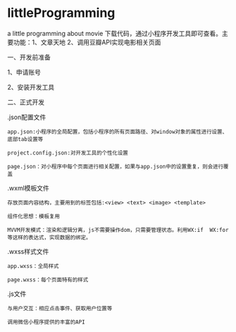 # littleProgramming
a little programming about movie
下载代码，通过小程序开发工具即可查看。主要功能：1、文章天地 2、调用豆瓣API实现电影相关页面

一、开发前准备

1、申请账号

2、安装开发工具

二、正式开发

.json配置文件 

    app.json:小程序的全局配置，包括小程序的所有页面路径、对window对象的属性进行设置、底部tab设置等

    project.config.json:对开发工具的个性化设置

    page.json：对小程序中每个页面进行相关配置，如果与app.json中的设置重复，则会进行覆盖

.wxml模板文件 

    存放页面内容结构，主要用到的标签包括:<view> <text> <image> <template>

    组件化思想：模板复用

    MVVM开发模式：渲染和逻辑分离，js不需要操作dom，只需要管理状态。利用WX:if  WX:for等这样的表达式，实现数据的绑定。

.wxss样式文件

    app.wxss：全局样式

    page.wxss：每个页面特有的样式

.js文件

    与用户交互：相应点击事件、获取用户位置等

    调用微信小程序提供的丰富的API
